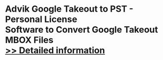 # Advik Google Takeout to PST - Personal License<br />Software to Convert Google Takeout MBOX Files<br />[>> Detailed information](https://secure.shareit.com/shareit/product.html?productid=300804999&affiliateid=200057808)
